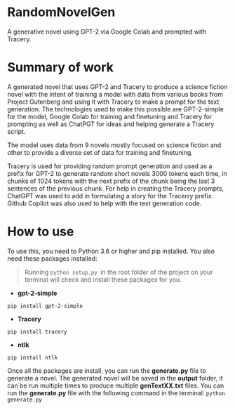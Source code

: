 # RandomNovelGen
A generative novel using GPT-2 via Google Colab and prompted with Tracery.

# Summary of work
A generated novel that uses GPT-2 and Tracery to produce a science fiction novel with the intent of training a model with data from various books from Project Gutenberg and using it with Tracery to make a prompt for the text generation. The technologies used to make this possible are GPT-2-simple for the model, Google Colab for training and finetuning and Tracery for prompting as well as ChatPGT for ideas and helping generate a Tracery script.

The model uses data from 9 novels mostly focused on science fiction and other to provide a diverse set of data for training and finetuning.

Tracery is used for providing random prompt generation and used as a prefix for GPT-2 to generate random short novels 3000 tokens each time, in chunks of 1024 tokens with the next prefix of the chunk being the last 3 sentences of the previous chunk. For help in creating the Tracery prompts, ChatGPT was used to add in formulating a story for the Tracerry prefix. Github Copilot was also used to help with the text generation code.

# How to use
To use this, you need to Python 3.6 or higher and pip installed. You also need these packages installed:

> Running ```python setup.py ```in the root folder of the project on your terminal will check and install these packages for you.
 * **gpt-2-simple**
 
 ```
 pip install gpt-2-simple
 ```

 * **Tracery**
 
 ```
 pip install tracery
 ```

 * **ntlk**
 
 ```
pip install ntlk
```

Once all the packages are install, you can run the **generate.py** file to generate a novel. The generated novel will be saved in the **output** folder, it can be run multiple times to produce multiple **genTextXX.txt** files. You can run the **generate.py** file with the following command in the terminal: ```python generate.py```


